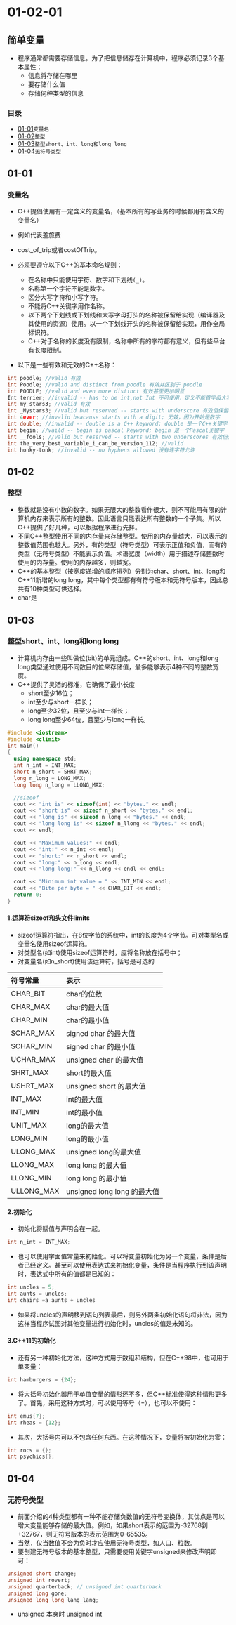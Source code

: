 # 01-02-01
## 简单变量

* 程序通常都需要存储信息。为了把信息储存在计算机中，程序必须记录3个基本属性：
    - 信息将存储在哪里
    - 要存储什么值
    - 存储何种类型的信息

### 目录
* [01-01](https://github.com/TYRMars/AlgorithmLearn/tree/master/CppLearn/01-02-01#01-01)`变量名`
* [01-02](https://github.com/TYRMars/AlgorithmLearn/tree/master/CppLearn/01-02-01#01-02)`整型`
* [01-03](https://github.com/TYRMars/AlgorithmLearn/tree/master/CppLearn/01-02-01#01-03)`整型short、int、long和long long`
* [01-04](https://github.com/TYRMars/AlgorithmLearn/tree/master/CppLearn/01-02-01#01-04)`无符号类型`

## 01-01
### 变量名

* C++提倡使用有一定含义的变量名，（基本所有的写业务的时候都用有含义的变量名）
* 例如代表差旅费
* cost_of_trip或者costOfTrip。
* 必须要遵守以下C++的基本命名规则：
    - 在名称中只能使用字符、数字和下划线`(_)`。
    - 名称第一个字符不能是数字。
    - 区分大写字符和小写字符。
    - 不能将C++关键字用作名称。
    - 以下两个下划线或下划线和大写字母打头的名称被保留给实现（编译器及其使用的资源）使用。以一个下划线开头的名称被保留给实现，用作全局标识符。
    - C++对于名称的长度没有限制，名称中所有的字符都有意义，但有些平台有长度限制。

* 以下是一些有效和无效的C++名称：

```Cpp
int poodle; //valid 有效
int Poodle; //valid and distinct from poodle 有效并区别于 poodle
int POODLE; //valid and even more distinct 有效甚至更加明显
Int terrier; //invalid -- has to be int,not Int 不可使用，定义不能首字母大写 int才可以
int my_stars3; //valid 有效
int _Mystars3; //valid but reserved -- starts with underscore 有效但保留——以下划线开始（有的语言会把开头是下划线的变量当成私有变量）
int 4ever; //invalid beacause starts with a digit; 无效，因为开始是数字
int double; //invalid -- double is a C++ keyword; double 是一个C++关键字
int begin; //vaild -- begin is pascal keyword; begin 是一个Pascal关键字
int __fools; //valid but reserved -- starts with two underscores 有效但保留--以两个下划线开始
int the_very_best_variable_i_can_be_version_112; //valid
int honky-tonk; //invalid -- no hyphens allowed 没有连字符允许
```

## 01-02
### 整型

* 整数就是没有小数的数字。如果无限大的整数看作很大，则不可能用有限的计算机内存来表示所有的整数。因此语言只能表达所有整数的一个子集。所以C++提供了好几种，可以根据程序进行先择。
* 不同C++整型使用不同的内存量来存储整型。使用的内存量越大，可以表示的整数值范围也越大。另外，有的类型（符号类型）可表示正值和负值，而有的类型（无符号类型）不能表示负值。术语宽度（width）用于描述存储整数时使用的内存量。使用的内存越多，则越宽。
* C++的基本整型（按宽度递增的顺序排列）分别为char、short、int、long和C++11新增的long long，其中每个类型都有有符号版本和无符号版本，因此总共有10种类型可供选择。
* char是

## 01-03
### 整型short、int、long和long long

* 计算机内存由一些叫做位(bit)的单元组成。C++的short、int、long和long long类型通过使用不同数目的位来存储值，最多能够表示4种不同的整数宽度。
* C++提供了灵活的标准，它确保了最小长度
    - short至少16位；
    - int至少与short一样长；
    - long至少32位，且至少与int一样长；
    - long long至少64位，且至少与long一样长。

```Cpp
#include <iostream>
#include <climit>
int main()
{
  using namespace std;
  int n_int = INT_MAX;
  short n_short = SHRT_MAX;
  long n_long = LONG_MAX;
  long long n_long = LLONG_MAX;

  //sizeof
  cout << "int is" << sizeof(int) << "bytes." << endl;
  cout << "short is" << sizeof n_short << "bytes." << endl;
  cout << "long is" << sizeof n_long << "bytes." << endl;
  cout << "long long is" << sizeof n_llong << "bytes." << endl;
  cout << endl;

  cout << "Maximum values:" << endl;
  cout << "int:" << n_int << endl;
  cout << "short:" << n_short << endl;
  cout << "long:" << n_long << endl;
  cout << "long long:" << n_llong << endl << endl;

  cout << "Minimum int value = " << INT_MIN << endl;
  cout << "Bite per byte = " << CHAR_BIT << endl;
  return 0;
}
```

#### 1.运算符sizeof和头文件limits
* sizeof运算符指出，在8位字节的系统中，int的长度为4个字节。可对类型名或变量名使用sizeof运算符。
* 对类型名(如int)使用sizeof运算符时，应将名称放在括号中；
* 对变量名(如n_short)使用该运算符，括号是可选的

| 符号常量        | 表示           |
| :------------- | :------------- |
| CHAR_BIT      | char的位数       |
| CHAR_MAX   | char的最大值   |
| CHAR_MIN   | char的最小值   |
| SCHAR_MAX   | signed char 的最大值  |
| SCHAR_MIN   | signed char 的最小值  |
| UCHAR_MAX   | unsigned char 的最大值 |
| SHRT_MAX   | short的最大值  |
| USHRT_MAX   | unsigned short 的最大值  |
| INT_MAX   | int的最大值  |
| INT_MIN   | int的最小值  |
| UNIT_MAX   | long的最大值  |
| LONG_MIN   | long的最小值  |
| ULONG_MAX   | unsigned long的最大值  |
| LLONG_MAX   | long long 的最大值  |
| LLONG_MIN   | long long 的最小值  |
| ULLONG_MAX  | unsigned long long 的最大值  |

#### 2.初始化
* 初始化将赋值与声明合在一起。

```Cpp
int n_int = INT_MAX;
```

* 也可以使用字面值常量来初始化。可以将变量初始化为另一个变量，条件是后者已经定义。甚至可以使用表达式来初始化变量，条件是当程序执行到该声明时，表达式中所有的值都是已知的：

```Cpp
int uncles = 5;
int aunts = uncles;
int chairs =a aunts + uncles
```

* 如果将uncles的声明移到语句列表最后，则另外两条初始化语句将非法，因为这样当程序试图对其他变量进行初始化时，uncles的值是未知的。

#### 3.C++11的初始化

* 还有另一种初始化方法，这种方式用于数组和结构，但在C++98中，也可用于单变量：

```Cpp
int hamburgers = {24};
```

* 将大括号初始化器用于单值变量的情形还不多，但C++标准使得这种情形更多了。首先，采用这种方式时，可以使用等号（=），也可以不使用：

```Cpp
int emus{7};
int rheas = {12};
```

* 其次，大括号内可以不包含任何东西。在这种情况下，变量将被初始化为零：

```Cpp
int rocs = {};
int psychics{};
```

## 01-04
### 无符号类型

* 前面介绍的4种类型都有一种不能存储负数值的无符号变换体，其优点是可以增大变量能够存储的最大值。例如，如果short表示的范围为-32768到+32767，则无符号版本的表示范围为0-65535。
* 当然，仅当数值不会为负时才应使用无符号类型，如人口、粒数。
* 要创建无符号版本的基本整型，只需要使用关键字unsigned来修改声明即可：

```Cpp
unsigned short change;
unsigned int rovert;
unsigned quarterback; // unsigned int quarterback
unsigned long gone;
unsigned long long lang_lang;
```

* unsigned 本身时 unsigned int
